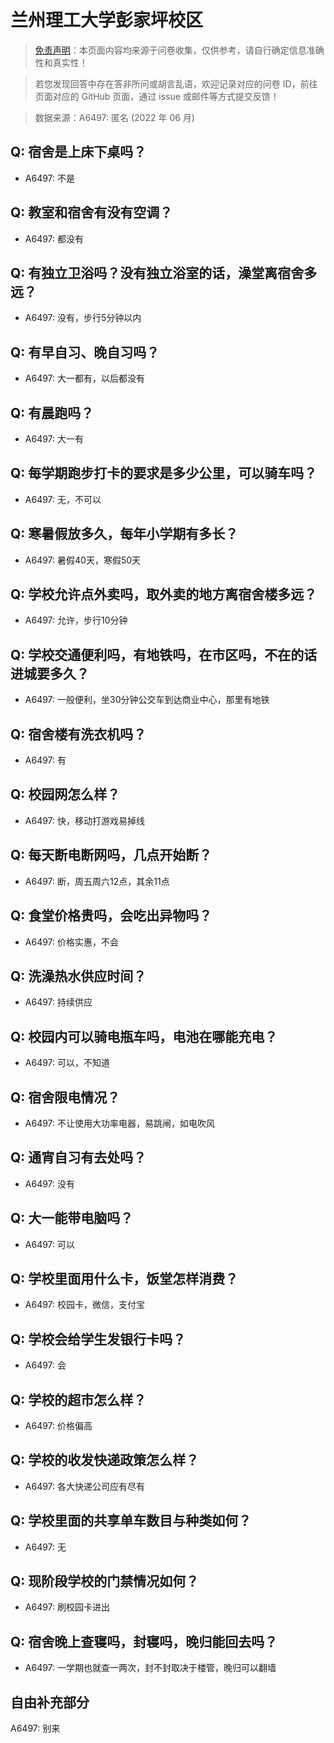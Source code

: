 # 兰州理工大学彭家坪校区

> [免责声明](https://colleges.chat/#_3)：本页面内容均来源于问卷收集，仅供参考，请自行确定信息准确性和真实性！

> 若您发现回答中存在答非所问或胡言乱语，欢迎记录对应的问卷 ID，前往页面对应的 GitHub 页面，通过 issue 或邮件等方式提交反馈！

> 数据来源：A6497: 匿名 (2022 年 06 月)

## Q: 宿舍是上床下桌吗？

- A6497: 不是

## Q: 教室和宿舍有没有空调？

- A6497: 都没有

## Q: 有独立卫浴吗？没有独立浴室的话，澡堂离宿舍多远？

- A6497: 没有，步行5分钟以内

## Q: 有早自习、晚自习吗？

- A6497: 大一都有，以后都没有

## Q: 有晨跑吗？

- A6497: 大一有

## Q: 每学期跑步打卡的要求是多少公里，可以骑车吗？

- A6497: 无，不可以

## Q: 寒暑假放多久，每年小学期有多长？

- A6497: 暑假40天，寒假50天

## Q: 学校允许点外卖吗，取外卖的地方离宿舍楼多远？

- A6497: 允许，步行10分钟

## Q: 学校交通便利吗，有地铁吗，在市区吗，不在的话进城要多久？

- A6497: 一般便利，坐30分钟公交车到达商业中心，那里有地铁

## Q: 宿舍楼有洗衣机吗？

- A6497: 有

## Q: 校园网怎么样？

- A6497: 快，移动打游戏易掉线

## Q: 每天断电断网吗，几点开始断？

- A6497: 断，周五周六12点，其余11点

## Q: 食堂价格贵吗，会吃出异物吗？

- A6497: 价格实惠，不会

## Q: 洗澡热水供应时间？

- A6497: 持续供应

## Q: 校园内可以骑电瓶车吗，电池在哪能充电？

- A6497: 可以，不知道

## Q: 宿舍限电情况？

- A6497: 不让使用大功率电器，易跳闸，如电吹风

## Q: 通宵自习有去处吗？

- A6497: 没有

## Q: 大一能带电脑吗？

- A6497: 可以

## Q: 学校里面用什么卡，饭堂怎样消费？

- A6497: 校园卡，微信，支付宝

## Q: 学校会给学生发银行卡吗？

- A6497: 会

## Q: 学校的超市怎么样？

- A6497: 价格偏高

## Q: 学校的收发快递政策怎么样？

- A6497: 各大快递公司应有尽有

## Q: 学校里面的共享单车数目与种类如何？

- A6497: 无

## Q: 现阶段学校的门禁情况如何？

- A6497: 刷校园卡进出

## Q: 宿舍晚上查寝吗，封寝吗，晚归能回去吗？

- A6497: 一学期也就查一两次，封不封取决于楼管，晚归可以翻墙

## 自由补充部分

A6497: 别来